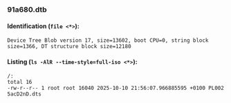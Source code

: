 ### 91a680.dtb
#### Identification (`file <*>`):
```
Device Tree Blob version 17, size=13602, boot CPU=0, string block size=1366, DT structure block size=12180
```
#### Listing (`ls -AlR --time-style=full-iso <*>`):
```
/:
total 16
-rw-r--r-- 1 root root 16040 2025-10-10 21:56:07.966885595 +0100 PL002 5acD2nD.dts
```


